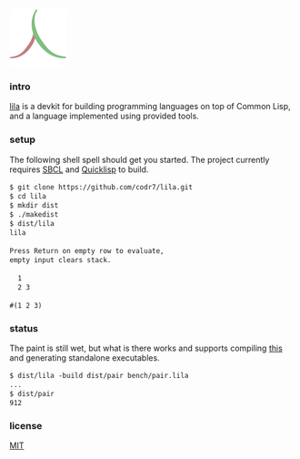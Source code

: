 ![Logo](logo.png)

### intro
[lila](https://github.com/codr7/lila) is a devkit for building programming languages on top of Common Lisp, and a language implemented using provided tools.

### setup
The following shell spell should get you started. The project currently requires [SBCL](http://www.sbcl.org/) and [Quicklisp](https://www.quicklisp.org/beta/) to build.

```
$ git clone https://github.com/codr7/lila.git
$ cd lila
$ mkdir dist
$ ./makedist
$ dist/lila
lila

Press Return on empty row to evaluate,
empty input clears stack.

  1
  2 3

#(1 2 3)
```

### status
The paint is still wet, but what is there works and supports compiling [this](https://github.com/codr7/lila/blob/master/bench/pair.lila) and generating standalone executables.

```
$ dist/lila -build dist/pair bench/pair.lila
...
$ dist/pair
912
```

### license
[MIT](https://github.com/codr7/lila/blob/master/LICENSE.txt)